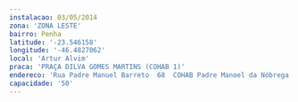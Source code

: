 ```yaml
---
instalacao: 03/05/2014
zona: 'ZONA LESTE'
bairro: Penha
latitude: '-23.546158'
longitude: '-46.4827062'
local: 'Artur Alvim'
praca: 'PRAÇA DILVA GOMES MARTINS (COHAB 1)'
endereco: 'Rua Padre Manuel Barreto  68  COHAB Padre Manoel da Nóbrega  São Paulo - SP  Brasil'
capacidade: '50'
---
```

